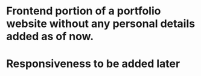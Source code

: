 # Frontend portion of a portfolio website without any personal details added as of now.
# Responsiveness to be added later
